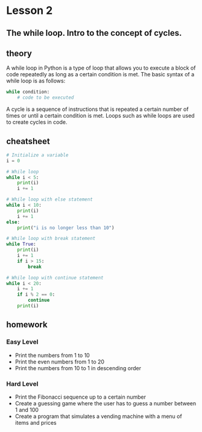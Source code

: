 # Lesson 2

## The while loop. Intro to the concept of cycles.

## theory

A while loop in Python is a type of loop that allows you to execute a block of code repeatedly as long as a certain
condition is met. The basic syntax of a while loop is as follows:

```python
while condition:
    # code to be executed
```

A cycle is a sequence of instructions that is repeated a certain number of times or until a certain condition is met.
Loops such as while loops are used to create cycles in code.

## cheatsheet

```python
# Initialize a variable
i = 0

# While loop
while i < 5:
    print(i)
    i += 1

# While loop with else statement
while i < 10:
    print(i)
    i += 1
else:
    print("i is no longer less than 10")

# While loop with break statement
while True:
    print(i)
    i += 1
    if i > 15:
        break

# While loop with continue statement
while i < 20:
    i += 1
    if i % 2 == 0:
        continue
    print(i)

```

## homework

### Easy Level

- Print the numbers from 1 to 10
- Print the even numbers from 1 to 20
- Print the numbers from 10 to 1 in descending order

### Hard Level

- Print the Fibonacci sequence up to a certain number
- Create a guessing game where the user has to guess a number between 1 and 100
- Create a program that simulates a vending machine with a menu of items and prices